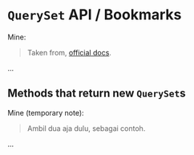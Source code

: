 # `QuerySet` API / Bookmarks

Mine:
> Taken from, [official docs](https://docs.djangoproject.com/en/5.0/ref/models/querysets/#queryset-api).

...

## Methods that return new `QuerySet`s

Mine (temporary note):
> Ambil dua aja dulu, sebagai contoh.

...
